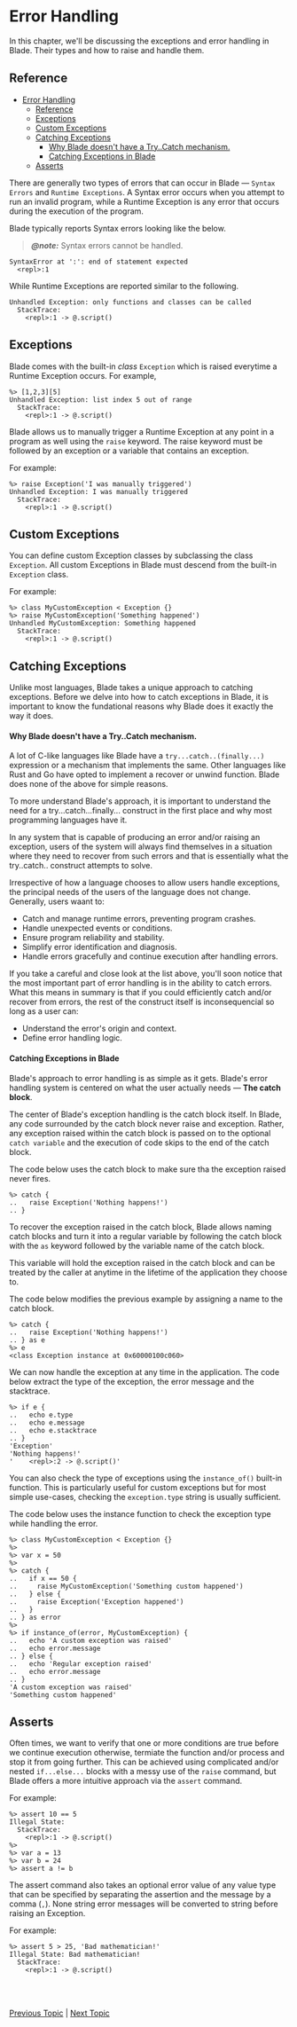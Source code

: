# Error Handling

In this chapter, we'll be discussing the exceptions and error handling in Blade. Their types and how to raise and handle them.

## Reference

- [Error Handling](#error-handling)
  - [Reference](#reference)
  - [Exceptions](#exceptions)
  - [Custom Exceptions](#custom-exceptions)
  - [Catching Exceptions](#catching-exceptions)
      - [Why Blade doesn't have a Try..Catch mechanism.](#why-blade-doesnt-have-a-trycatch-mechanism)
      - [Catching Exceptions in Blade](#catching-exceptions-in-blade)
  - [Asserts](#asserts)


There are generally two types of errors that can occur in Blade &mdash; `Syntax Errors` and `Runtime Exceptions`. 
A Syntax error occurs when you attempt to run an invalid program, while a Runtime Exception is any error that occurs during the execution of the program. 

Blade typically reports Syntax errors looking like the below.

> **_@note:_** Syntax errors cannot be handled.

```blade-repl
SyntaxError at ':': end of statement expected
  <repl>:1
```

While Runtime Exceptions are reported similar to the following.

```blade-repl
Unhandled Exception: only functions and classes can be called
  StackTrace:
    <repl>:1 -> @.script()
```


## Exceptions

Blade comes with the built-in _class_ `Exception` which is raised everytime a Runtime Exception occurs. For example,

```blade-repl
%> [1,2,3][5]
Unhandled Exception: list index 5 out of range
  StackTrace:
    <repl>:1 -> @.script()
```

Blade allows us to manually trigger a Runtime Exception at any point in a program as well using the `raise` keyword. The raise keyword must be followed by an exception or a variable that contains an exception.

For example:

```blade-repl
%> raise Exception('I was manually triggered')
Unhandled Exception: I was manually triggered
  StackTrace:
    <repl>:1 -> @.script()
```


## Custom Exceptions

You can define custom Exception classes by subclassing the class `Exception`. All custom Exceptions in Blade must descend 
from the built-in `Exception` class.

For example:

```blade-repl
%> class MyCustomException < Exception {}
%> raise MyCustomException('Something happened')
Unhandled MyCustomException: Something happened
  StackTrace:
    <repl>:1 -> @.script()
```


## Catching Exceptions

Unlike most languages, Blade takes a unique approach to catching exceptions. Before we delve into how to catch exceptions in Blade, it is important to know the fundational reasons why Blade does it exactly the way it does.

#### Why Blade doesn't have a Try..Catch mechanism.

A lot of C-like languages like Blade have a `try...catch..(finally...)` expression or a mechanism that implements the same. Other languages like Rust and Go have opted to implement a recover or unwind function. Blade does none of the above for simple reasons.

To more understand Blade's approach, it is important to understand the need for a try...catch...finally... construct in the first place and why most programming languages have it.

In any system that is capable of producing an error and/or raising an exception, users of the system will always find themselves in a situation where they need to recover from such errors and that is essentially what the try..catch.. construct attempts to solve.

Irrespective of how a language chooses to allow users handle exceptions, the principal needs of the users of the language does not change. Generally, users waant to:

- Catch and manage runtime errors, preventing program crashes.
- Handle unexpected events or conditions.
- Ensure program reliability and stability.
- Simplify error identification and diagnosis.
- Handle errors gracefully and continue execution after handling errors.

If you take a careful and close look at the list above, you'll soon notice that the most important part of error handling is in the ability to catch errors. What this means in summary is that if you could efficiently catch and/or recover from errors, the rest of the construct itself is inconsequencial so long as a user can:

- Understand the error's origin and context.
- Define error handling logic.

#### Catching Exceptions in Blade

Blade's approach to error handling is as simple as it gets. Blade's error handling system is centered on what the user actually needs &mdash; **The catch block**.

The center of Blade's exception handling is the catch block itself. In Blade, any code surrounded by the catch block never raise and exception. Rather, any exception raised within the catch block is passed on to the optional `catch variable` and the execution of code skips to the end of the catch block.

The code below uses the catch block to make sure tha the exception raised never fires.

```blade-repl
%> catch {
..   raise Exception('Nothing happens!')
.. }
```

To recover the exception raised in the catch block, Blade allows naming catch blocks and turn it into a regular variable by following the catch block with the `as` keyword followed by the variable name of the catch block. 

This variable will hold the exception raised in the catch block and can be treated by the caller at anytime in the lifetime of the application they choose to.

The code below modifies the previous example by assigning a name to the catch block.

```blade-repl
%> catch {
..   raise Exception('Nothing happens!')
.. } as e
%> e
<class Exception instance at 0x60000100c060>
```

We can now handle the exception at any time in the application. The code below extract the type of the exception, the error message and the stacktrace.

```blade-repl
%> if e {
..   echo e.type
..   echo e.message
..   echo e.stacktrace
.. }
'Exception'
'Nothing happens!'
'    <repl>:2 -> @.script()'
```

You can also check the type of exceptions using the `instance_of()` built-in function. This is particularly useful for custom exceptions but for most simple use-cases, checking the `exception.type` string is usually sufficient.

The code below uses the instance function to check the exception type while handling the error.

```blade-repl
%> class MyCustomException < Exception {}
%> 
%> var x = 50
%> 
%> catch {
..   if x == 50 {
..     raise MyCustomException('Something custom happened')
..   } else {
..     raise Exception('Exception happened')
..   }
.. } as error
%> 
%> if instance_of(error, MyCustomException) {
..   echo 'A custom exception was raised'
..   echo error.message
.. } else {
..   echo 'Regular exception raised'
..   echo error.message
.. }
'A custom exception was raised'
'Something custom happened'
```


## Asserts

Often times, we want to verify that one or more conditions are true before we continue execution otherwise, termiate the 
function and/or process and stop it from going further. This can be achieved using complicated and/or nested `if...else...` 
blocks with a messy use of the `raise` command, but Blade offers a more intuitive approach via the `assert` command.

For example:

```blade-repl
%> assert 10 == 5
Illegal State:
  StackTrace:
    <repl>:1 -> @.script()
%> 
%> var a = 13
%> var b = 24
%> assert a != b
```

The assert command also takes an optional error value of any value type that can be specified by separating the assertion 
and the message by a comma (`,`). None string error messages will be converted to string before raising an Exception.

For example:

```blade-repl
%> assert 5 > 25, 'Bad mathematician!'
Illegal State: Bad mathematician!
  StackTrace:
    <repl>:1 -> @.script()
```




<br><br>

[Previous Topic](./working-with-files) | [Next Topic](./modules)